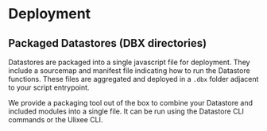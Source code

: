 # Deployment

## Packaged Datastores (DBX directories)

Datastores are packaged into a single javascript file for deployment. They include a sourcemap and manifest file indicating how to run the Datastore functions. These files are aggregated and deployed in a `.dbx` folder adjacent to your script entrypoint.

We provide a packaging tool out of the box to combine your Datastore and included modules into a single file. It can be run using the Datastore CLI commands or the Ulixee CLI.

### <Script>.dbx folders

Your Datastore will be packaged into a folder with the same name and path as your script, but with the extension `.dbx`. These files are safe to check-in to source control so other developers on your team can package and deploy the datastores without a need to re-build them. You can also ftp them onto a Cloud Node to [deploy](#deploying) them.

A `.dbx` folder has the following files in it:

- `datastore.js` The single file containing all your javascript code and a default export containing a `Datastore` instance.
- `datastore.js.map` A source map for your javascript.
- `datastore-manifest.json` A manifest file with a valid hash code. See Manifest section.
- `docpage.json` A configuration for controlling the documentation website.
- `storage.db` A Sqlite3 db containing your bootstrapped records and table structures.

#### Out Directory

If you want to build all your `.dbx` folders so they can be deployed manually onto a Cloud (eg, if you have a Docker image and wish to pre-deploy `.dbx` files), you can do so in two ways:

1. `Configuration`. You can add a `datastoreOutDir` parameter to a Ulixee config file (`.ulixee/config.json` in the hierarchy of your project). The path should be relative to the `config.json` file.
2. `npx @ulixee/datastore build --out-dir=<path>`. During build, you can specify an out directory.

#### DBX Compliation Process

While your `.dbx` is being created, the following steps will occur:

1. Rollup source code into a single javascript file and sourcemap.
2. Build Documentation site configuration.
3. Generate and seed a Storage database.
4. Create a SHA 256 hash of the script.
5. Load any User-defined Manifest Settings (`${entrypoint}-manifest.json`, Project level `.ulixee/datastores.json`, Global settings). Details can be found [here](#manifest)
6. Lookup the Datastore runtime and version.
7. Add a previous `version` to the linked versions, unless `linkedVersions` property in manifest is set to an empty list.
8. Hash the manifest details into a `version`.
9. If deploying, Tar.gz the script, sourcemap and manifest into a `.dbx.tgz file`

#### Deploying {#deploying}

You can copy `.dbx` folders (or compressed `.dbx.tgz` files) into the configured [`Datastore Storage`](./configuration.md#storage) directory of your CloudNode before boot-up, and the CloudNode will automatically unpack and install them.

NOTE: If you want to configure all your `.dbx` folders to be output to the same directory, you can use the `outDir` option of the build command.

### Typescript Support

The packager can optionally process Typescript files for you. If you have a unique Typescript setup, you can also point the packager at your output Javascript files. The Packager will automatically import any sourcemaps.

### ES Modules vs CommonJS

The packager can process ES Modules or CommonJS. It will output a commonjs file so that a Ulixee CloudNode can import it at runtime. The CloudNode will run your Datastore in an isolated Sandbox for each run. No memory or variables are shared between runs. ES Modules will result in more compact deployments by tree-shaking unneeded code.

### Versioning

Every version of your script is hashed using a SHA 256 algorithm, and encoded using Bech32m (a standard formalized by the Bitcoin working group to create file and url-safe base32 hash encodings).

When you package up a new version of your Datastore, it will maintain a list of the sequence of versions. Anytime your Datastore is used on a Ulixee CloudNode, it will return the latest version hash. This helps inform users of your Datastore when they're using an out-of-date version.

If you ever get out of sync with the versions that are on your CloudNode, you have two options.

1. Clear or add an empty `linkedVersions` field to a [manifest]{#manifest} file.
2. You'll also be prompted to link the CloudNode version history when you try to upload an out of date script.
3. You can also choose the CLI prompts to start a new version history.

## Manifest {#manifest}

When you package a Datastore, a Manifest is created with the following properties:

- version `string`. The unique "hash" of your Datastore, used to version your script and refer to it in queries to remote CloudNodes. It includes all properties of the manifest excluding the version. Hashing uses Sha3-256 encoded in a base32 format called bech32m.
- versionTimestamp `number`. A unix timestamp when a version was created.
- scriptHash `string`. A Sha3-256 hash of the rolled-up script. The encoding uses a base32 format called Bech32m so that it's file-path friendly.
- linkedVersions `{ version: string, versionTimestamp: number }[]`. The history of linked versions with newest first. NOTE: this will be automatically maintained by the packager.
- scriptEntrypoint `string`. The relative path to your file (from the closest package.json).
- coreVersion `string`. The version of the Datastore Core module. Your script will be checked for compatibility with the CloudNode npm modules before it runs.
- schemaInterface `string`. A string containing a typescript declaration interface for all extractors in this Datastore.
- extractorsByName|crawlersByName `object`. A key value of Datastore Extractor/Crawler name to:
  - corePlugins `string`. An object containing a list of npm packages/versions that are core Extractor plugins.
  - prices `array`. Array of prices for each "step" in a function. The first entry is _this_ function's pricing.
    - minimum `number`. Optional minimum microgons that must be held in a Micronote for the given function step.
    - perQuery `number`. Optional price per query for the given Extractor (in Ulixee Sidechain microgons - 1 microgon = ~1/1,000,000 of a dollar).
    - addOns `object`. Optional price add-ons. Currently only `perKb` is supported.
    - remoteMeta `object`. Optional information about the remote Datastore Extractor being invoked (if applicable).
- tablesByName `object`. A key value of Datastore Table name to:
  - prices `array`. Array of prices for each "step" in a function. The first entry is _this_ function's pricing.
    - minimum `number`. Optional minimum microgons that must be held in a Micronote for the given function step.
    - remoteMeta `object`. Optional information about the remote Datastore Extractor being invoked (if applicable).
- paymentAddress `string`. Optional address to use with the Ulixee Sidechain for payments.

### Setting values:

Setting any of the above properties into the manifest will be incorporated into the manifest as it is built. For instance, to reset the version history, you can add the property `linkedVersions: []`.

### **GENERATED_LAST_VERSION**

This file will be automatically generated by the CLI. The full settings from the previous version will be added as a field called `__GENERATED_LAST_VERSION__`. The `version` in this section is a good sanity check to compare versions on your local machine vs a CloudNode. By default, Ulixee CloudNodes store Datastores in the `<OS Data Directory>/ulixee/datastores` directory ([details](./configuration.md#storage)).

### Setting Manifest Values

Settings for a Datastore can be configured in a few places.

1. Most settings can be configured in the Datastore itself.
2. `dbx` A file called `datastore-manifest.json` is created in your `.dbx` folder with your final settings. You can modify this file, but note that most changes will change your `version`, so this should generally be a last resort.
3. `Entrypoint` A manifest can be created adjacent to your `scriptEntrypoint` with the extension replaced with `-manifest.json`. Eg, `src/sites/script1.ts` -> `src/sites/script1-manifest.json`
4. `Project` You can add a `.ulixee` folder in the hierarchy of your project (most commonly next to your package.json). Within this folder, you must create a `datastore.json` file. When you add this file, it will keep track of all uploaded `versiones`.

The file should have the following structure:

- Keys are a relative path from the datastore.json file to your scriptEntrypoint postfixed with `-manifest.json`.
- [Values](#manifest), which are updated by the packager automatically
- Top level settings: any settings you wish to apply to the manifest.

  ```json
  {
    "../src/sites/script1-manifest.json": {
       "linkedVersions": [],
       "__GENERATED_LAST_VERSION": {
         "version": "1.0.0",
         "versionTimestamp": 1657308272361,
         ...
      }
    }
  }
  ```

5. `Global` You can add a global configuration file at [`OS Data Directory`](./configuration.md#data)`/ulixee/datastores.json`. This file uses the same format as the `Project` level manifests, but keys are absolute paths.

   ```json
   {
     "/Users/Projects/endoscrape/src/sites/script1-manifest.json": {
       "linkedVersions": [],
       "__GENERATED_LAST_VERSION": {
         "version": "1.0.0",
         "versionTimestamp": 1657308272361,
         ...
       }
     }
   }
   ```

Manifest Settings take the following precedence:

1. `Global` settings.
2. `Project` settings.
3. `Entrypoint` settings.
4. `dbx` contents.

## Command Line Interface

You can build, interact and upload your Datastores using the packager module included as a devDependency of @ulixee/datastore.

You can also use a global Ulixee CLI: `npm install -g @ulixee/cli`.

### Deploying a .dbx

To build and upload a Datastore, you can use the embedded CLI tool to point at your script entrypoint:

```bash
 npx @ulixee/datastore deploy [path to datastore entrypoint]
```

... or via Ulixee CLI:

```bash
 ulixee datastore deploy [path to datastore entrypoint]
```

You must provide a path to the entrypoint of your Datastore. The default export of the node module needs to be an instance of a `DatastoreExecutable`.

Your Datastore will be built and uploaded transparently. No `.dbx` or working directory is persisted to the file system.

#### CLI Options

Options below show a short and long form.

- `-h, --cloud-host <host>`. Upload this package to the given host CloudNode. Will try to auto-connect if none specified.
- `-c, --clear-version-history` Clear out any version history for this script entrypoint (default: false)
- `-s, --compiled-source-path <path>` Path to the compiled entrypoint (eg, if you have a custom typescript config, or another transpiled language).
- `-t, --tsconfig <path>`. A path to a TypeScript config file (if needed). Will be auto-located based on the entrypoint if it ends in ".ts"
- `-i, --identity-path <path>`. A path to a Ulixee Identity. Necessary for signing if a CloudNode is running in `production` serverEnvironment - `NODE_ENV=production`. (env: ULX_IDENTITY_PATH)
- `-p, --identity-passphrase <path>`. A decryption passphrase to the Ulixee identity (only necessary if specified during key creation). (env: ULX_IDENTITY_PASSPHRASE)

### Building a .dbx.tgz

To build a compressed Datastore and keep it on the filesystem, you can use the embedded CLI tool to point at your script entrypoint.

NOTE: this option is most useful when you plan to deploy your `.dbx.tgz` files to many environments and want to preserve the same package.

```bash
 npx @ulixee/datastore build [path to datastore entrypoint]
```

... or via Ulixee CLI:

```bash
 ulixee datastore build [path to datastore entrypoint]
```

You must provide a path to the entrypoint of your Datastore. The default export of the node module needs to be an instance of a `DatastoreExecutable`.

Your Datastore will be compiled into a folder called `.dbx.build` directly next to your script. The folder contains your rolled up script, a sourcemap, and a manifest.json file. These files will be Tar Gzipped into a `.dbx` file with your script name appended with `.dbx`.

The build directory is automatically cleaned up after your upload.

#### CLI Options

Options below show a short and long form.

- `-u, --upload` `Boolean`. Upload this package to a Ulixee CloudNode after packaging. (default: false)
- `-h, --cloud-host <host>`. Upload this package to the given CloudNode host. Will try to auto-connect if none specified.
- `-o, --out-dir <path>` A directory path where you want packaged .dbx files to be saved
- `-c, --clear-version-history` Clear out any version history for this script entrypoint (default: false)
- `-s, --compiled-source-path <path>` Path to the compiled entrypoint (eg, if you have a custom typescript config, or another transpiled language).
- `-t, --tsconfig <path>`. A path to a TypeScript config file (if needed). Will be auto-located based on the entrypoint if it ends in ".ts"

### Developing a Datastore

While developing, the easiest way to run a Datastore is to start it from the CLI. You can optionally watch the files for changes. The Datastore will keep a single, temporary version hash in place of a sha-256 version to simplify querying during development.

If you upload using the CLI, you can use the following command:

```bash
 npx @ulixee/datastore start [path to pre-packaged datastore]
```

... or via Ulixee CLI:

```bash
 ulixee datastore start [path to pre-packaged datastore]
```

You must provide a path to the entrypoint of your script.

#### CLI Options

Options below show a short and long form.

- `-w, --watch` Monitor files for changes and continue to push new versions as they change.
- `-s, --compiled-source-path <path>` Path to the compiled entrypoint (eg, if you have a custom typescript config, or another transpiled language).
- `-o, --out-dir <path>` A directory path where you want packaged .dbx files to be saved.
- `-t, --tsconfig <path>`. A path to a TypeScript config file (if needed). Will be auto-located based on the entrypoint if it ends in ".ts"

### Installing a Datastore locally.

If you have an address of a remote Datastore you would like to install into your local project, you can run this command to add local typing:

```bash
 npx @ulixee/datastore install <datastoreId> <version>
```

... or via Ulixee CLI:

```bash
 ulixee datastore install <datastoreId> <version>
```

You must provide an id and version to the Datastore to install. Types will become available in:

```js
import ITypes from '@ulixee/datastore/types';

type InputOutputDatastoreExtractorType = ITypes[version][functionName];
```

#### CLI Options

Options below show a short and long form.

- `-a, --alias <name>`. Add a shortcut name to reference this Datastore hash. (eg, -a flights will let you use `ITypes['flights']['flightsDotCom']`)
- `-h, --host <host>`. Connect to the given host CloudNode. Will try to automatically connect if omitted.

## Datastore Core Sandboxes

When Datastores are run on a Cloud, they are initialized into a virtual machine sandbox that has no default access to Node.js, other than those explicitly allowed by a [Datastore Plugin](../advanced/plugins.md). Any dependencies imported by your script will be packaged into your script, but you should not expect NodeJs core modules to be available. Your script will also be fully isolated between runs - any shared state must be provided in via the `input` variables. This isolation ensures your script can be reproduced, re-run and troubleshooted reliably.

## Efficient Units

Once Datastores are deployed, the can be remotely queried using only the unique "Hash" of the datastore and any input configuration. The output will be the only information transmitted in response.
